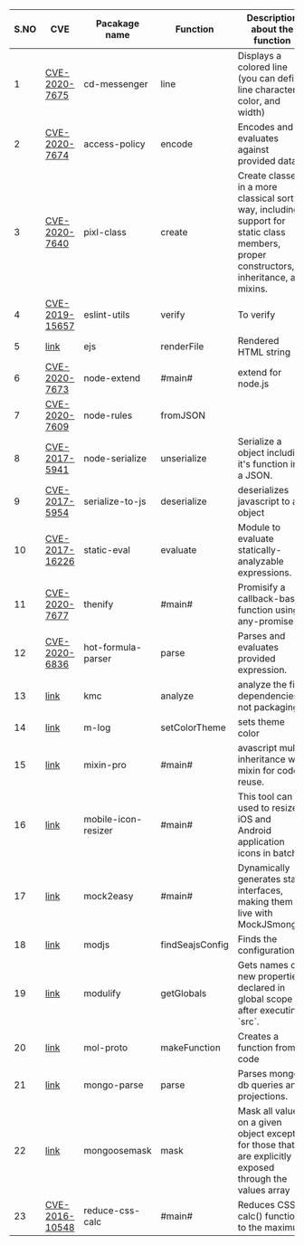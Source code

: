 | S.NO | CVE                                                                             | Pacakage name       | Function        | Description about the function                                                                                                            | Exploit Availability |
| ---- | ------------------------------------------------------------------------------- | ------------------- | --------------- | ----------------------------------------------------------------------------------------------------------------------------------------- | -------------------- |
| 1    | [CVE-2020-7675](https://cve.mitre.org/cgi-bin/cvename.cgi?name=CVE-2020-7675)   | cd-messenger        | line            | Displays a colored line (you can define line character, color, and width)                                                                 | public               |
| 2    | [CVE-2020-7674](https://cve.mitre.org/cgi-bin/cvename.cgi?name=CVE-2020-7674)   | access-policy       | encode          | Encodes and evaluates against provided data                                                                                               | public               |
| 3    | [CVE-2020-7640](https://cve.mitre.org/cgi-bin/cvename.cgi?name=CVE-2020-7640)   | pixl-class          | create          | Create classes in a more classical sort of way, including support for static class members, proper constructors, inheritance, and mixins. | public               |
| 4    | [CVE-2019-15657](https://cve.mitre.org/cgi-bin/cvename.cgi?name=CVE-2019-15657) | eslint-utils        | verify          | To verify                                                                                                                                 | developed            |
| 5    | [link](https://security.snyk.io/vuln/SNYK-JS-EJS-1049328)                       | ejs                 | renderFile      | Rendered HTML string                                                                                                                      | public               |
| 6    | [CVE-2020-7673](https://cve.mitre.org/cgi-bin/cvename.cgi?name=CVE-2020-7673)   | node-extend         | #main#          | extend for node.js                                                                                                                        | public               |
| 7    | [CVE-2020-7609](https://cve.mitre.org/cgi-bin/cvename.cgi?name=CVE-2020-7609)   | node-rules          | fromJSON        |                                                                                                                                           | public               |
| 8    | [CVE-2017-5941](https://cve.mitre.org/cgi-bin/cvename.cgi?name=CVE-2017-5941)   | node-serialize      | unserialize     | Serialize a object including it's function into a JSON.                                                                                   | public               |
| 9    | [CVE-2017-5954](https://cve.mitre.org/cgi-bin/cvename.cgi?name=CVE-2017-5954)   | serialize-to-js     | deserialize     | deserializes javascript to an object                                                                                                      | Nikos                |
| 10   | [CVE-2017-16226](https://cve.mitre.org/cgi-bin/cvename.cgi?name=CVE-2017-16226) | static-eval         | evaluate        | Module to evaluate statically-analyzable expressions.                                                                                     | Nikos                |
| 11   | [CVE-2020-7677](https://cve.mitre.org/cgi-bin/cvename.cgi?name=CVE-2020-7677)   | thenify             | #main#          | Promisify a callback-based function using any-promise                                                                                     | public               |
| 12   | [CVE-2020-6836](https://cve.mitre.org/cgi-bin/cvename.cgi?name=CVE-2020-6836)   | hot-formula-parser  | parse           | Parses and evaluates provided expression.                                                                                                 | public               |
| 13   | [link](https://security.snyk.io/vuln/npm:kmc:20160407)                          | kmc                 | analyze         | analyze the file dependencies, not packaging.                                                                                             | Nikos                |
| 14   | [link](https://security.snyk.io/vuln/npm:m-log:20160408)                        | m-log               | setColorTheme   | sets theme color                                                                                                                          | Nikos                |
| 15   | [link](https://security.snyk.io/vuln/npm:mixin-pro:20160407)                    | mixin-pro           | #main#          | avascript multi-inheritance with mixin for code reuse.                                                                                    | Nikos                |
| 16   | [link](https://security.snyk.io/vuln/npm:mobile-icon-resizer:20160408)          | mobile-icon-resizer | #main#          | This tool can be used to resize iOS and Android application icons in batch                                                                | Nikos                |
| 17   | [link](https://security.snyk.io/vuln/npm:mock2easy:20160408)                    | mock2easy           | #main#          | Dynamically generates static interfaces, making them live with MockJSmongui.                                                              | Nikos                |
| 18   | [link](https://security.snyk.io/vuln/npm:modjs:20160407)                        | modjs               | findSeajsConfig | Finds the configuration                                                                                                                   | Nikos                |
| 19   | [link](https://security.snyk.io/vuln/npm:modulify:20160407)                     | modulify            | getGlobals      | Gets names of new properties declared in global scope after executing \`src\`.                                                            | Nikos                |
| 20   | [link](https://security.snyk.io/vuln/npm:mol-proto:20160407)                    | mol-proto           | makeFunction    | Creates a function from code                                                                                                              | Nikos                |
| 21   | [link](https://security.snyk.io/vuln/npm:mongo-parse:20160408)                  | mongo-parse         | parse           | Parses mongo db queries and projections.                                                                                                  | Nikos                |
| 22   | [link](https://security.snyk.io/vuln/npm:mongoosemask:20160408)                 | mongoosemask        | mask            | Mask all values on a given object except for those that are explicitly exposed through the values array                                   | Nikos                |
| 23   | [CVE-2016-10548](https://cve.mitre.org/cgi-bin/cvename.cgi?name=CVE-2016-10548) | reduce-css-calc     | #main#          | Reduces CSS calc() function to the maximum                                                                                                | public               |
